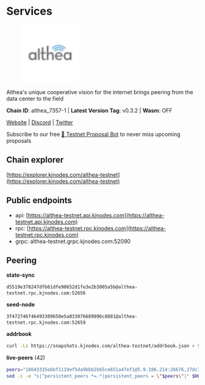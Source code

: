 # Services

<figure><img src="https://raw.githubusercontent.com/kj89/cosmos-images/main/logos/althea.png" width="150" alt=""><figcaption></figcaption></figure>

Althea's unique cooperative vision for the internet  brings peering from the data center to the field

**Chain ID**: althea_7357-1 | **Latest Version Tag**: v0.3.2 | **Wasm**: OFF

[Website](https://www.althea.net) | [Discord](https://discord.gg/ZTKWfpDs) | [Twitter](https://twitter.com/altheanetwork)



Subscribe to our free [🤖 Testnet Proposal Bot](https://t.me/kjnodes_testnet_proposal_bot) to never miss upcoming proposals


## Chain explorer
[https://explorer.kjnodes.com/althea-testnet](https://explorer.kjnodes.com/althea-testnet)

## Public endpoints

* api: [https://althea-testnet.api.kjnodes.com](https://althea-testnet.api.kjnodes.com)
* rpc: [https://althea-testnet.rpc.kjnodes.com](https://althea-testnet.rpc.kjnodes.com)
* grpc: althea-testnet.grpc.kjnodes.com:52090

## Peering

**state-sync**

```text
d5519e378247dfb61dfe90652d1fe3e2b3005a5b@althea-testnet.rpc.kjnodes.com:52656
```

**seed-node**

```text
3f472746f46493309650e5a033076689996c8881@althea-testnet.rpc.kjnodes.com:52659
```

**addrbook**
```bash
curl -Ls https://snapshots.kjnodes.com/althea-testnet/addrbook.json > $HOME/.althea/config/addrbook.json
```

**live-peers** (42)
```bash
peers="18643335ebbf1119ef5da9bbb2b65ce651a47ef1@5.9.106.214:26676,27dc32e6a756ccb04ca4e1395008f18f5efeaf8e@162.55.1.2:31656,d5040e6aa2f190e04a39dc27e8199786a848e1cd@161.97.99.251:26156,c1ad743c152d67dea9df71e3de2024cddd57c0cb@31.220.84.183:26656,5bad7ac6f006ee3b6f52dc91e85b5aae8e488233@194.163.149.53:26656,a3ac64c5c84817f3694a866298399e6ad71ff26c@65.21.53.39:26656,a51b45869b5403dc71251a69879c1eb1c3042bed@65.108.134.215:29336,4f3add677b0e4c8dec8b81101ea82620a19d5d0a@65.21.199.148:26633,698edcaf59b14f7bf50b681ef1ee3046fa062c77@65.109.92.235:11056,04917b5810df2a380c1b18d83f577f1aba550818@222.106.187.14:53300,15e7baf69c0db5c25e26cd1f13eb0d52a7a708b5@142.202.241.235:26656,0d4220d2bbda711183a8db6f45c26b1541fa0d6a@65.109.116.204:21856,d5519e378247dfb61dfe90652d1fe3e2b3005a5b@65.109.68.190:52656,019988ce47565ad683b7675216e8fbcb171b841c@107.155.125.170:26656,0aac1fc75b4a613f6bb7d15c6250350d478227a6@66.45.231.30:11144,cc542d9fb5f93780fc4004aa67f2b502686a24e8@144.76.27.79:61056,17edf24237b1c2b5b196d344761f964407d05862@65.108.233.109:12456,937dcf8c45b7c64e5188a7036427f2ce86383035@95.165.89.222:24126,0037b2dc30933fa5c027a83be39f0061253ff83b@5.189.157.140:26656,cd71580f8ab4af6beeaf867702a86ca6f9331f71@65.19.136.133:23296,5b6c6d679904ded86d36397e8ea583c122f5ddbd@144.91.102.95:26656,fd54b3d5e49c047dae61ca3a8e430f500eab783c@65.109.92.148:26656,13747f1f9960d19b72610cf7b59c2ec6d4eca27f@103.107.183.89:52656,8af3c5f2e975150cbf2d57bea182c2ca0fb808d2@65.21.237.170:10456,53a4fe2e8eb17b307dfed6a88cbe5573617e34b5@89.71.164.109:28656,311a410a9c7dcf7d074f75ce52f882ebae3b1bb7@46.38.232.86:17656,6d97969912514e3583dee8e0cca15a383adbde6c@213.246.57.175:26656,ee22e048af133e8e83d594314a67b89be964eb37@138.201.225.104:47856,1d9a103d1e24c590bdfb577537eddd19a322f886@65.109.92.240:17886,4a8c845bdffc8bae0ed0e91a476bc57720adec15@65.108.206.74:26656,1991a3263255fc32d65b49335bcaee19f607c934@185.16.39.99:26656,16a9576c9a4cf9651b4215e3a877ae002555dd9b@116.202.117.229:31656,975393744d620d9dcb8dfd21c0282a6285766523@176.57.184.215:26656,4ff3241de49fa01129b3fe38b3aeefc699f07cc7@58.187.173.207:26656,c831cd6ac278ab971eca94dda0c29191e8f39036@138.201.135.123:26656,c6e1ed7117cd56036cc51835945d155e9c474c01@144.76.17.123:26656,26e70e13195b0d04cda0fca1f7b16b8746a620ed@65.109.28.226:26656,9ec70a79ddb2956f3d5e70bf74635f1500712b94@66.172.36.137:14656,4f8729168c5454d04ff4a4d7b51986b2e97c68ff@165.232.104.13:26656,c1d2d254a903b58692046b573dd06d2aa629266c@65.109.156.208:02656,90d692d481c1c4739ba8a7045b5552fa8d410901@88.99.164.158:17886,76932bbeb29836c6405329c21358d051ef6e33a3@65.109.65.163:21856"
sed -i -e "s|^persistent_peers *=.*|persistent_peers = \"$peers\"|" $HOME/.althea/config/config.toml
```
